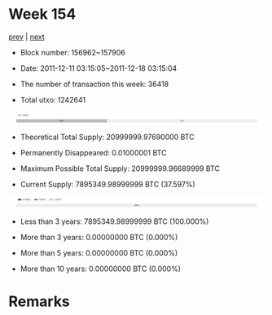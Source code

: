 # Week 154

[prev](week0153.md) | [next](week0155.md)

- Block number: 156962~157906

- Date: 2011-12-11 03:15:05~2011-12-18 03:15:04

- The number of transaction this week: 36418

- Total utxo: 1242641

![](../images/mined_week0154.png)

- Theoretical Total Supply: 20999999.97690000 BTC

- Permanently Disappeared: 0.01000001 BTC

- Maximum Possible Total Supply: 20999999.96689999 BTC

- Current Supply: 7895349.98999999 BTC (37.597%)

![](../images/year_week0154.png)


- Less than 3 years: 7895349.98999999 BTC (100.000%)

- More than 3 years: 0.00000000 BTC (0.000%)

- More than 5 years: 0.00000000 BTC (0.000%)

- More than 10 years: 0.00000000 BTC (0.000%)

# Remarks


